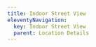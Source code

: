 ```yaml
---
title: Indoor Street View
eleventyNavigation:
  key: Indoor Street View
  parent: Location Details
---
```

